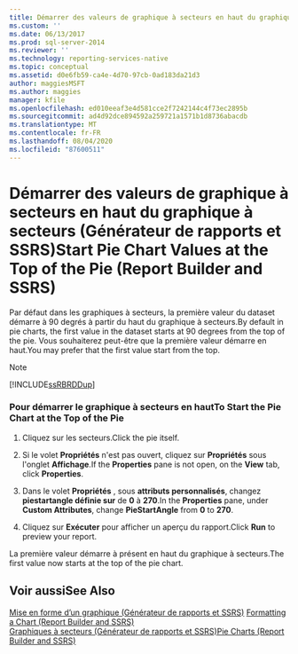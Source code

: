 ```yaml
---
title: Démarrer des valeurs de graphique à secteurs en haut du graphique à secteurs (Générateur de rapports et SSRS) | Microsoft Docs
ms.custom: ''
ms.date: 06/13/2017
ms.prod: sql-server-2014
ms.reviewer: ''
ms.technology: reporting-services-native
ms.topic: conceptual
ms.assetid: d0e6fb59-ca4e-4d70-97cb-0ad183da21d3
author: maggiesMSFT
ms.author: maggies
manager: kfile
ms.openlocfilehash: ed010eeaf3e4d581cce2f7242144c4f73ec2895b
ms.sourcegitcommit: ad4d92dce894592a259721a1571b1d8736abacdb
ms.translationtype: MT
ms.contentlocale: fr-FR
ms.lasthandoff: 08/04/2020
ms.locfileid: "87600511"
---
```

# <a name="start-pie-chart-values-at-the-top-of-the-pie-report-builder-and-ssrs"></a><span data-ttu-id="9d35a-102">Démarrer des valeurs de graphique à secteurs en haut du graphique à secteurs (Générateur de rapports et SSRS)</span><span class="sxs-lookup"><span data-stu-id="9d35a-102">Start Pie Chart Values at the Top of the Pie (Report Builder and SSRS)</span></span>
  <span data-ttu-id="9d35a-103">Par défaut dans les graphiques à secteurs, la première valeur du dataset démarre à 90 degrés à partir du haut du graphique à secteurs.</span><span class="sxs-lookup"><span data-stu-id="9d35a-103">By default in pie charts, the first value in the dataset starts at 90 degrees from the top of the pie.</span></span> <span data-ttu-id="9d35a-104">Vous souhaiterez peut-être que la première valeur démarre en haut.</span><span class="sxs-lookup"><span data-stu-id="9d35a-104">You may prefer that the first value start from the top.</span></span>  
  
> [!NOTE]  
>  [!INCLUDE[ssRBRDDup](../../includes/ssrbrddup-md.md)]  
  
### <a name="to-start-the-pie-chart-at-the-top-of-the-pie"></a><span data-ttu-id="9d35a-105">Pour démarrer le graphique à secteurs en haut</span><span class="sxs-lookup"><span data-stu-id="9d35a-105">To Start the Pie Chart at the Top of the Pie</span></span>  
  
1.  <span data-ttu-id="9d35a-106">Cliquez sur les secteurs.</span><span class="sxs-lookup"><span data-stu-id="9d35a-106">Click the pie itself.</span></span>  
  
2.  <span data-ttu-id="9d35a-107">Si le volet **Propriétés** n'est pas ouvert, cliquez sur **Propriétés** sous l'onglet **Affichage**.</span><span class="sxs-lookup"><span data-stu-id="9d35a-107">If the **Properties** pane is not open, on the **View** tab, click **Properties**.</span></span>  
  
3.  <span data-ttu-id="9d35a-108">Dans le volet **Propriétés** , sous **attributs personnalisés**, changez **piestartangle définie sur** de **0** à **270**.</span><span class="sxs-lookup"><span data-stu-id="9d35a-108">In the **Properties** pane, under **Custom Attributes**, change **PieStartAngle** from **0** to **270**.</span></span>  
  
4.  <span data-ttu-id="9d35a-109">Cliquez sur **Exécuter** pour afficher un aperçu du rapport.</span><span class="sxs-lookup"><span data-stu-id="9d35a-109">Click **Run** to preview your report.</span></span>  
  
 <span data-ttu-id="9d35a-110">La première valeur démarre à présent en haut du graphique à secteurs.</span><span class="sxs-lookup"><span data-stu-id="9d35a-110">The first value now starts at the top of the pie chart.</span></span>  
  
## <a name="see-also"></a><span data-ttu-id="9d35a-111">Voir aussi</span><span class="sxs-lookup"><span data-stu-id="9d35a-111">See Also</span></span>  
 <span data-ttu-id="9d35a-112">[Mise en forme d’un graphique &#40;Générateur de rapports et SSRS&#41;](formatting-a-chart-report-builder-and-ssrs.md) </span><span class="sxs-lookup"><span data-stu-id="9d35a-112">[Formatting a Chart &#40;Report Builder and SSRS&#41;](formatting-a-chart-report-builder-and-ssrs.md) </span></span>  
 [<span data-ttu-id="9d35a-113">Graphiques à secteurs &#40;Générateur de rapports et SSRS&#41;</span><span class="sxs-lookup"><span data-stu-id="9d35a-113">Pie Charts &#40;Report Builder and SSRS&#41;</span></span>](charts-report-builder-and-ssrs.md)  
  
  
